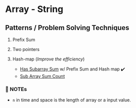 # Array - String

## Patterns / Problem Solving Techniques

1. Prefix Sum

2. Two pointers

3. Hash-map (_Improve the efficiency_)

   - [Has Subarray Sum](./technique/has-subarray-sum.js) w/ Prefix Sum and Hash map ✔️
   - [Sub Array Sum Count](./technique/subarray-sum-count.js)

### 📍 NOTEs

- `n` in time and space is the length of array or a input value.
